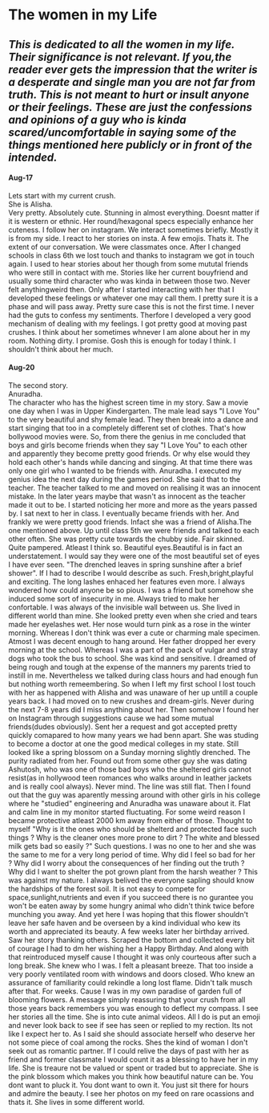 # The women in my Life
## *This is dedicated to all the women in my life. Their significance is not relevant. If you,the reader ever gets the impression that the writer is a desperate and single man you are not far from truth. This is not meant to hurt or insult anyone or their feelings. These are just the confessions and opinions of a guy who is kinda scared/uncomfortable in saying some of the things mentioned here publicly or in front of the intended.*



#### Aug-17 <br>
Lets start with my current crush. <br>
She is Alisha. <br>
Very pretty. Absolutely cute. Stunning in almost everything. Doesnt matter if it is western or ethnic. Her round/hexagonal specs especially enhance her cuteness. I follow her on instagram. We interact sometimes briefly. Mostly it is from my side. I react to her stories on insta. A few emojis. Thats it. The extent of our conversation. We were classmates once. After I changed schools in class 6th we lost touch and thanks to instagram we got in touch again. I used to hear stories about her though from some mututal friends who were still in contact with me. Stories like her current bouyfriend and usually some third character who was kinda in between those two. Never felt anythingweird then. Only after I started interacting with her that I developed these feelings or whatever one may call them. I pretty sure it is a phase and will pass away. Pretty sure case this is not the first time. I never had the guts to confess my sentiments. Therfore I developed a very good mechanism of dealing with my feelings. I got pretty good at moving past crushes. I think about her sometimes whnever I am alone about her in my room. Nothing dirty. I promise. Gosh this is enough for today I think. I shouldn't think about her much.

#### Aug-20 <br>
The second story.<br>
Anuradha.<br>
The character who has the highest screen time in my story. Saw a movie one day when I was in Upper Kindergarten. The male lead says "I Love You" to the very beautiful and shy female lead. They then break into a dance and start singing that too in a completely different set of clothes. That's how bollywood movies were. So, from there the genius in me concluded that boys and girls become friends when they say "I Love You" to each other and apparently they become pretty good friends. Or why else would they hold each other's hands while dancing and singing. At that time there was only one girl who I wanted to be friends with. Anuradha. I executed my genius idea the next day during the games period. She said that to the teacher. The teacher talked to me and moved on realising it was an innocent mistake. In the later years maybe that wasn't as innocent as the teacher made it out to be. I started noticing her more and more as the years passed by. I sat next to her in class. I eventually became friends with her. And frankly we were pretty good friends. Infact she was a friend of Alisha.The one mentioned above. Up until class 5th we were friends and talked to each other often. She was pretty cute towards the chubby side. Fair skinned. Quite pampered. Atleast I think so. Beautiful eyes.Beautiful is in fact an understatement. I would say they were one of the most beautiful set of eyes I have ever seen. "The drenched leaves in spring sunshine after a brief shower". If I had to describe I would describe as such. Fresh,bright,playful and exciting. The long lashes enhaced her features even more. I always wondered how could anyone be so pious. I was a friend but somehow she induced some sort of insecurity in me. Always tried to make her confortable. I was always of the invisible wall between us. She lived in different world than mine. She looked pretty even when she cried and tears made her eyelashes wet. Her nose would turn pink as a rose in the winter morning. Whereas I don't think was ever a cute or charming male specimen. Atmost I was decent enough to hang around. Her father dropped her every morning at the school. Whereas I was a part of the pack of vulgar and stray dogs who took the bus to school. She was kind and sensitive. I dreamed of being rough and tough at the expense of the manners my parents tried to instill in me. Nevertheless we talked during class hours and had enough fun but nothing worth remeembering. So when I left my first school I lost touch with her as happened with Alisha and was unaware of her up untill a couple years back. I had moved on to new crushes and dream-girls. Never during the next 7-8 years did I miss anything about her. Then somehow I found her on Instagram through suggestions cause we had some mutual friends(dudes obviously). Sent her a request and got accepted pretty quickly comapared to how many years we had benn apart. She was studing to become a doctor at one the good medical colleges in my state. Still looked like a spring blossom on a Sunday morning slightly drenched. The purity radiated from her. Found out from some other guy she was dating Ashutosh, who was one of those bad boys who the sheltered girls cannot resist(as in hollywood teen romances who walks around in leather jackets and is really cool always). Never mind. The line was still flat. Then I found out that the guy was aparently messing around with other girls in his college where he "studied" engineering and Anuradha was unaware about it. Flat and calm line in my monitor started fluctuating. For some weird reason I became protective atleast 2000 km away from either of those. Thought to myself "Why is it the ones who should be shelterd and protected face such things ? Why is the cleaner ones more prone to dirt ? The white and blessed milk gets bad so easily ?" Such questions. I was no one to her and she was the same to me for a very long period of time. Why did I feel so bad for her ? Why did I worry about the consequences of her finding out the truth ? Why did I want to shelter the pot grown plant from the harsh weather ? This was against my nature. I always belived the everyone sapling should know the hardships of the forest soil. It is not easy to compete for space,sunlight,nutrients and even if you succeed there is no gurantee you won't be eaten away by some hungry animal who didn't think twice before munching you away. And yet here I was hoping that this flower shouldn't leave her safe haven and be overseen by a kind individual who kew its worth and appreciated its beauty. A few weeks later her birthday arrived. Saw her story thanking others. Scraped the bottom and collected every bit of courage I had to dm her wishing her a Happy Birthday. And along with that reintroduced myself cause I thought it was only courteous after such a long break. She knew who I was. I felt a pleasant breeze. That too inside a very poorly ventilated room with windows and doors closed. Who knew an assurance of familiarity could rekindle a long lost flame. Didn't talk musch after that. For weeks. Cause I was in my own paradise of garden full of blooming flowers. A message simply reassuring that your crush from all those years back remembers you was enough to deflect my compass. I see her stories all the time. She is into cute animal videos. All I do is put an emoji and never look back to see if see has seen or replied to my rection. Its not like I expect her to. As I said she should associate herself who deserve her not some piece of coal among the rocks. Shes the kind of woman I don't seek out as romantic partner. If I could relive the days of past with her as friend and former classmate I would count it as a blessing to have her in my life. She is treaure not be valued or spent or traded but to appreciate. She is the pink blossom which makes you think how beautiful nature can be. You dont want to pluck it. You dont want to own it. You just sit there for hours and admire the beauty. I see her photos on my feed on rare ocassions and thats it. She lives in some different world. 
